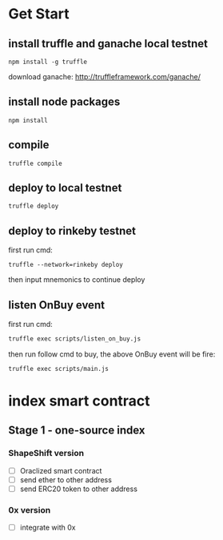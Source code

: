 # Get Start

## install truffle and ganache local testnet

```
npm install -g truffle
```

download ganache: http://truffleframework.com/ganache/

## install node packages

```
npm install
```

## compile

```
truffle compile
```

## deploy to local testnet

```
truffle deploy
```

## deploy to rinkeby testnet

first run cmd:
```
truffle --network=rinkeby deploy
```
then input mnemonics to continue deploy

## listen OnBuy event 

first run cmd:
```bash
truffle exec scripts/listen_on_buy.js
```

then run follow cmd to buy, the above OnBuy event will be fire:
```bash
truffle exec scripts/main.js
```

# index smart contract

## Stage 1 - one-source index

### ShapeShift version

- [ ] Oraclized smart contract
- [ ] send ether to other address
- [ ] send ERC20 token to other address

### 0x version

- [ ] integrate with 0x
